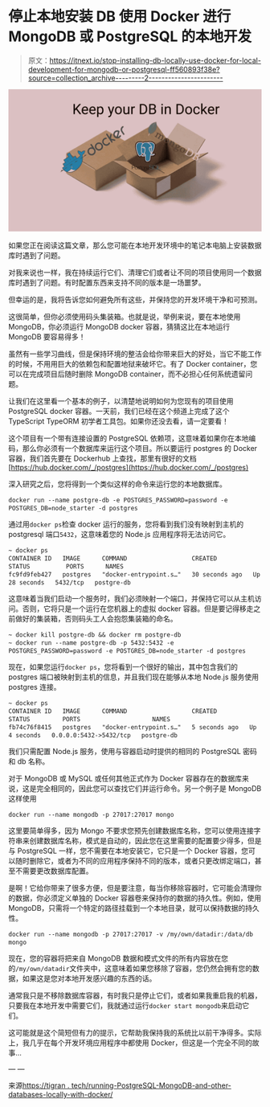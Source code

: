 # 停止本地安装 DB 使用 Docker 进行 MongoDB 或 PostgreSQL 的本地开发

> 原文：<https://itnext.io/stop-installing-db-locally-use-docker-for-local-development-for-mongodb-or-postgresql-ff560893f38e?source=collection_archive---------2----------------------->

![](img/79c1998b37956ff035e434b36cb6b6fd.png)

如果您正在阅读这篇文章，那么您可能在本地开发环境中的笔记本电脑上安装数据库时遇到了问题。

对我来说也一样，我在持续运行它们、清理它们或者让不同的项目使用同一个数据库时遇到了问题。有时配置东西来支持不同的版本是一场噩梦。

但幸运的是，我将告诉您如何避免所有这些，并保持您的开发环境干净和可预测。

这很简单，但你必须使用码头集装箱。也就是说，举例来说，要在本地使用 MongoDB，你必须运行 MongoDB docker 容器，猜猜这比在本地运行 MongoDB 要容易得多！

虽然有一些学习曲线，但是保持环境的整洁会给你带来巨大的好处，当它不能工作的时候，不用用巨大的依赖包和配置地狱来破坏它。有了 Docker container，您可以在完成项目后随时删除 MongoDB container，而不必担心任何系统遗留问题。

让我们在这里看一个基本的例子，以清楚地说明如何为您现有的项目使用 PostgreSQL docker 容器。一天前，我们已经在这个频道上完成了这个 TypeScript TypeORM 初学者工具包。如果你还没去看，请一定要看！

这个项目有一个带有连接设置的 PostgreSQL 依赖项，这意味着如果你在本地编码，那么你必须有一个数据库来运行这个项目。所以要运行 postgres 的 Docker 容器，我们首先要在 Dockerhub 上查找，那里有很好的文档[https://hub.docker.com/_/postgres](https://hub.docker.com/_/postgres)

深入研究之后，您将得到一个类似这样的命令来运行您的本地数据库。

```
docker run --name postgre-db -e POSTGRES_PASSWORD=password -e POSTGRES_DB=node_starter -d postgres
```

通过用`docker ps`检查 docker 运行的服务，您将看到我们没有映射到主机的 postgresql 端口`5432`，这意味着您的 Node.js 应用程序将无法访问它。

```
~ docker ps
CONTAINER ID   IMAGE      COMMAND                  CREATED          STATUS          PORTS      NAMES
fc9fd9feb427   postgres   "docker-entrypoint.s…"   30 seconds ago   Up 28 seconds   5432/tcp   postgre-db
```

这意味着当我们启动一个服务时，我们必须映射一个端口，并保持它可以从主机访问。否则，它将只是一个运行在您机器上的虚拟 docker 容器。但是要记得移走之前做好的集装箱，否则码头工人会抱怨集装箱的命名。

```
~ docker kill postgre-db && docker rm postgre-db
~ docker run --name postgre-db -p 5432:5432 -e POSTGRES_PASSWORD=password -e POSTGRES_DB=node_starter -d postgres
```

现在，如果您运行`docker ps`，您将看到一个很好的输出，其中包含我们的 postgres 端口被映射到主机的信息，并且我们现在能够从本地 Node.js 服务使用 postgres 连接。

```
~ docker ps
CONTAINER ID   IMAGE      COMMAND                  CREATED         STATUS         PORTS                    NAMES
fb74c76f8415   postgres   "docker-entrypoint.s…"   5 seconds ago   Up 4 seconds   0.0.0.0:5432->5432/tcp   postgre-db
```

我们只需配置 Node.js 服务，使用与容器启动时提供的相同的 PostgreSQL 密码和 db 名称。

对于 MongoDB 或 MySQL 或任何其他正式作为 Docker 容器存在的数据库来说，这是完全相同的，因此您可以查找它们并运行命令。另一个例子是 MongoDB 这样使用

```
docker run --name mongodb -p 27017:27017 mongo
```

这里要简单得多，因为 Mongo 不要求您预先创建数据库名称，您可以使用连接字符串来创建数据库名称，模式是自动的，因此您在这里需要的配置要少得多，但是与 PostgreSQL 一样，您不需要在本地安装它，它只是一个 Docker 容器，您可以随时删除它，或者为不同的应用程序保持不同的版本，或者只更改绑定端口，甚至不需要更改数据库配置。

是啊！它给你带来了很多方便，但是要注意，每当你移除容器时，它可能会清理你的数据，你必须定义单独的 Docker 容器卷来保持你的数据的持久性。例如，使用 MongoDB，只需将一个特定的路径挂载到一个本地目录，就可以保持数据的持久性。

```
docker run --name mongodb -p 27017:27017 -v /my/own/datadir:/data/db mongo
```

现在，您的容器将把来自 MongoDB 数据和模式文件的所有内容放在您的`/my/own/datadir`文件夹中，这意味着如果您移除了容器，您仍然会拥有您的数据，如果这是您对本地开发感兴趣的东西的话。

通常我只是不移除数据库容器，有时我只是停止它们，或者如果我重启我的机器，只要我在本地开发中需要它们，我就通过运行`docker start mongodb`来启动它们。

这可能就是这个简短但有力的提示，它帮助我保持我的系统比以前干净得多。实际上，我几乎在每个开发环境应用程序中都使用 Docker，但这是一个完全不同的故事…

— —

来源[https://tigran . tech/running-PostgreSQL-MongoDB-and-other-databases-locally-with-docker/](https://tigran.tech/running-postgresql-mongodb-and-other-databases-locally-with-docker/)